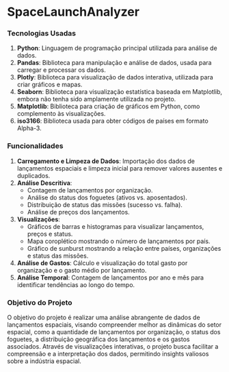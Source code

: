 # SpaceLaunchAnalyzer

### Tecnologias Usadas
1. **Python**: Linguagem de programação principal utilizada para análise de dados.
2. **Pandas**: Biblioteca para manipulação e análise de dados, usada para carregar e processar os dados.
3. **Plotly**: Biblioteca para visualização de dados interativa, utilizada para criar gráficos e mapas.
4. **Seaborn**: Biblioteca para visualização estatística baseada em Matplotlib, embora não tenha sido amplamente utilizada no projeto.
5. **Matplotlib**: Biblioteca para criação de gráficos em Python, como complemento às visualizações.
6. **iso3166**: Biblioteca usada para obter códigos de países em formato Alpha-3.

### Funcionalidades
1. **Carregamento e Limpeza de Dados**: Importação dos dados de lançamentos espaciais e limpeza inicial para remover valores ausentes e duplicados.
2. **Análise Descritiva**:
   - Contagem de lançamentos por organização.
   - Análise do status dos foguetes (ativos vs. aposentados).
   - Distribuição de status das missões (sucesso vs. falha).
   - Análise de preços dos lançamentos.
3. **Visualizações**:
   - Gráficos de barras e histogramas para visualizar lançamentos, preços e status.
   - Mapa coroplético mostrando o número de lançamentos por país.
   - Gráfico de sunburst mostrando a relação entre países, organizações e status das missões.
4. **Análise de Gastos**: Cálculo e visualização do total gasto por organização e o gasto médio por lançamento.
5. **Análise Temporal**: Contagem de lançamentos por ano e mês para identificar tendências ao longo do tempo.

### Objetivo do Projeto
O objetivo do projeto é realizar uma análise abrangente de dados de lançamentos espaciais, visando compreender melhor as dinâmicas do setor espacial, como a quantidade de lançamentos por organização, o status dos foguetes, a distribuição geográfica dos lançamentos e os gastos associados. Através de visualizações interativas, o projeto busca facilitar a compreensão e a interpretação dos dados, permitindo insights valiosos sobre a indústria espacial.
